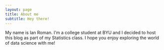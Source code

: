 ```yaml
---
layout: page
title: About me
subtitle: Hey there!
---
```


My name is Ian Roman. I'm a college student at BYU and I decided to host this blog as part of my Statistics class. I hope you enjoy exploring the world of data science with me!